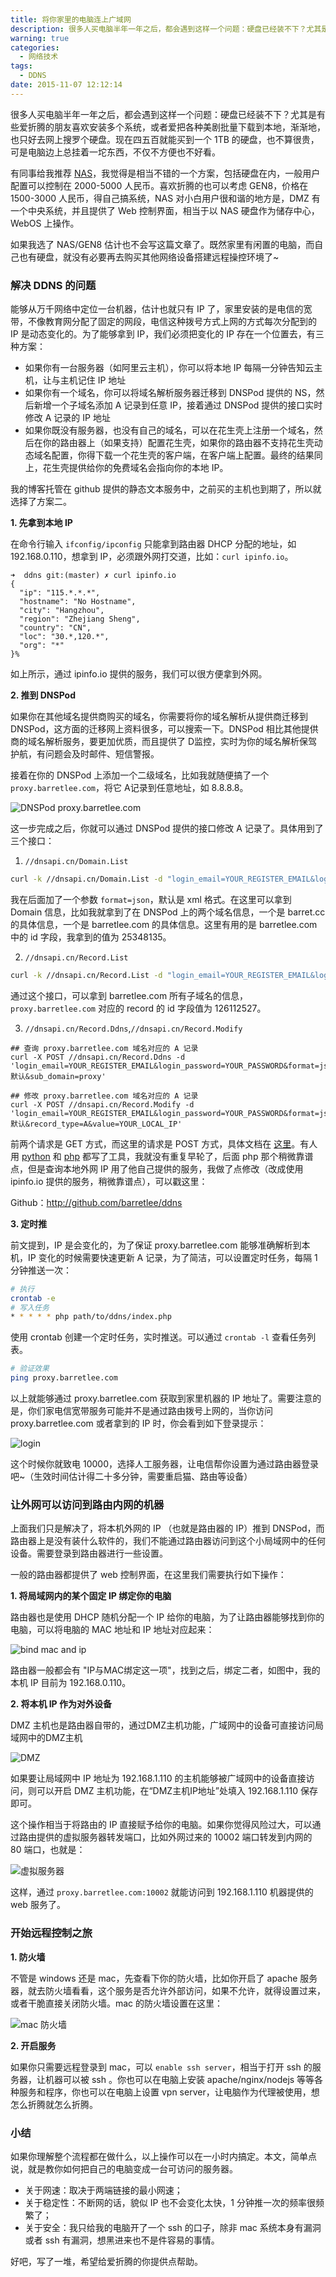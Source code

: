 ```yaml
---
title: 将你家里的电脑连上广域网
description: 很多人买电脑半年一年之后，都会遇到这样一个问题：硬盘已经装不下？尤其是有些爱折腾的朋友喜欢安装多个系统，或者爱把各种美剧批量下载到本地，渐渐地，也只好去网上搜罗个硬盘。现在四五百就能买到一个 1TB 的硬盘，也不算很贵，可是电脑边上总挂着一坨东西，不仅不方便也不好看。
warning: true
categories:
  - 网络技术
tags:
  - DDNS
date: 2015-11-07 12:12:14
---
```



很多人买电脑半年一年之后，都会遇到这样一个问题：硬盘已经装不下？尤其是有些爱折腾的朋友喜欢安装多个系统，或者爱把各种美剧批量下载到本地，渐渐地，也只好去网上搜罗个硬盘。现在四五百就能买到一个 1TB 的硬盘，也不算很贵，可是电脑边上总挂着一坨东西，不仅不方便也不好看。

<!--more-->

有同事给我推荐 [NAS](http://baike.baidu.com/link?url=pbVuGISpwCNstrRLd-ZC_z52uG0pg369bw58rDyQgS8sNgggh33mUcl6LkDrOqNBCyLM7OBfFiwENkfwUeZ-o9DJ6w_H5CRh2CDq1H3qOny)，我觉得是相当不错的一个方案，包括硬盘在内，一般用户配置可以控制在 2000-5000 人民币。喜欢折腾的也可以考虑 GEN8，价格在 1500-3000 人民币，得自己搞系统，NAS 对小白用户很和谐的地方是，DMZ 有一个中央系统，并且提供了 Web 控制界面，相当于以 NAS 硬盘作为储存中心，WebOS 上操作。

如果我选了 NAS/GEN8 估计也不会写这篇文章了。既然家里有闲置的电脑，而自己也有硬盘，就没有必要再去购买其他网络设备搭建远程操控环境了~


### 解决 DDNS 的问题

能够从万千网络中定位一台机器，估计也就只有 IP 了，家里安装的是电信的宽带，不像教育网分配了固定的网段，电信这种拨号方式上网的方式每次分配到的 IP 是动态变化的。为了能够拿到 IP，我们必须把变化的 IP 存在一个位置去，有三种方案：

- 如果你有一台服务器（如阿里云主机），你可以将本地 IP 每隔一分钟告知云主机，让与主机记住 IP 地址
- 如果你有一个域名，你可以将域名解析服务器迁移到 DNSPod 提供的 NS，然后新增一个子域名添加 A 记录到任意 IP，接着通过 DNSPod 提供的接口实时修改 A 记录的 IP 地址
- 如果你既没有服务器，也没有自己的域名，可以在花生壳上注册一个域名，然后在你的路由器上（如果支持）配置花生壳，如果你的路由器不支持花生壳动态域名配置，你得下载一个花生壳的客户端，在客户端上配置。最终的结果同上，花生壳提供给你的免费域名会指向你的本地 IP。

我的博客托管在 github 提供的静态文本服务中，之前买的主机也到期了，所以就选择了方案二。

__1. 先拿到本地 IP__

在命令行输入 `ifconfig/ipconfig` 只能拿到路由器 DHCP 分配的地址，如 192.168.0.110，想拿到 IP，必须跟外网打交道，比如：`curl ipinfo.io`。

```
➜  ddns git:(master) ✗ curl ipinfo.io
{
  "ip": "115.*.*.*",
  "hostname": "No Hostname",
  "city": "Hangzhou",
  "region": "Zhejiang Sheng",
  "country": "CN",
  "loc": "30.*,120.*",
  "org": "*"
}%
```

如上所示，通过 ipinfo.io 提供的服务，我们可以很方便拿到外网。

__2. 推到 DNSPod__

如果你在其他域名提供商购买的域名，你需要将你的域名解析从提供商迁移到 DNSPod，这方面的迁移网上资料很多，可以搜索一下。DNSPod 相比其他提供商的域名解析服务，要更加优质，而且提供了 D监控，实时为你的域名解析保驾护航，有问题会及时邮件、短信警报。

接着在你的 DNSPod 上添加一个二级域名，比如我就随便搞了一个 `proxy.barretlee.com`，将它 A记录到任意地址，如 8.8.8.8。

![DNSPod proxy.barretlee.com](/blogimgs/2015/11/20151106_9132f343.jpg)

这一步完成之后，你就可以通过 DNSPod 提供的接口修改 A 记录了。具体用到了三个接口：

1) `//dnsapi.cn/Domain.List`

```bash
curl -k //dnsapi.cn/Domain.List -d "login_email=YOUR_REGISTER_EMAIL&login_password=YOUR_PASSWORD&format=json"
```

我在后面加了一个参数 `format=json`，默认是 xml 格式。在这里可以拿到 Domain 信息，比如我就拿到了在 DNSPod 上的两个域名信息，一个是 barret.cc 的具体信息，一个是 barretlee.com 的具体信息。这里有用的是 barretlee.com 中的 id 字段，我拿到的值为 25348135。

2) `//dnsapi.cn/Record.List`

```bash
curl -k //dnsapi.cn/Record.List -d "login_email=YOUR_REGISTER_EMAIL&login_password=YOUR_PASSWORD&format=json&domain_id=25348135"
```

通过这个接口，可以拿到 barretlee.com 所有子域名的信息，`proxy.barretlee.com` 对应的 record 的 id 字段值为 126112527。

3) `//dnsapi.cn/Record.Ddns`,`//dnsapi.cn/Record.Modify`

```
## 查询 proxy.barretlee.com 域名对应的 A 记录
curl -X POST //dnsapi.cn/Record.Ddns -d 'login_email=YOUR_REGISTER_EMAIL&login_password=YOUR_PASSWORD&format=json&domain_id=25348135&record_id=126112527&record_line=默认&sub_domain=proxy'

## 修改 proxy.barretlee.com 域名对应的 A 记录
curl -X POST //dnsapi.cn/Record.Modify -d 'login_email=YOUR_REGISTER_EMAIL&login_password=YOUR_PASSWORD&format=json&domain_id=25348135&record_id=126112527&sub_domain=proxy&record_line=默认&record_type=A&value=YOUR_LOCAL_IP'
```

前两个请求是 GET 方式，而这里的请求是 POST 方式，具体文档在 [这里](http://www.dnspod.cn/docs/records.html#record-modify)。有人用 [python](//gist.github.com/chuangbo/833369) 和 [php](//github.com/William-Sang/ddns) 都写了工具，我就没有重复早轮了，后面 php 那个稍微靠谱点，但是查询本地外网 IP 用了他自己提供的服务，我做了点修改（改成使用 ipinfo.io 提供的服务，稍微靠谱点），可以戳这里：

Github：<http://github.com/barretlee/ddns>

__3. 定时推__

前文提到，IP 是会变化的，为了保证 proxy.barretlee.com 能够准确解析到本机，IP 变化的时候需要快速更新 A 记录，为了简洁，可以设置定时任务，每隔 1 分钟推送一次：

```bash
# 执行
crontab -e 
# 写入任务
* * * * * php path/to/ddns/index.php
```

使用 crontab 创建一个定时任务，实时推送。可以通过 `crontab -l` 查看任务列表。

```bash
# 验证效果
ping proxy.barretlee.com
```

以上就能够通过 proxy.barretlee.com 获取到家里机器的 IP 地址了。需要注意的是，你们家电信宽带服务可能并不是通过路由拨号上网的，当你访问 proxy.barretlee.com 或者拿到的 IP 时，你会看到如下登录提示：

![login](/blogimgs/2015/11/20151106_b70393af.jpg)

这个时候你就致电 10000，选择人工服务器，让电信帮你设置为通过路由器登录吧~（生效时间估计得二十多分钟，需要重启猫、路由等设备）

### 让外网可以访问到路由内网的机器

上面我们只是解决了，将本机外网的 IP （也就是路由器的 IP）推到 DNSPod，而路由器上是没有装什么软件的，我们不能通过路由器访问到这个小局域网中的任何设备。需要登录到路由器进行一些设置。

一般的路由器都提供了 web 控制界面，在这里我们需要执行如下操作：

__1. 将局域网内的某个固定 IP 绑定你的电脑__

路由器也是使用 DHCP 随机分配一个 IP 给你的电脑，为了让路由器能够找到你的电脑，可以将电脑的 MAC 地址和 IP 地址对应起来：

![bind mac and ip](/blogimgs/2015/11/20151106_c3a4f190.jpg)

路由器一般都会有 "IP与MAC绑定这一项"，找到之后，绑定二者，如图中，我的本机 IP 目前为 192.168.0.110。

__2. 将本机 IP 作为对外设备__

DMZ 主机也是路由器自带的，通过DMZ主机功能，广域网中的设备可直接访问局域网中的DMZ主机

![DMZ](/blogimgs/2015/11/20151106_5f3aa844.jpg)

如果要让局域网中 IP 地址为 192.168.1.110 的主机能够被广域网中的设备直接访问，则可以开启 DMZ 主机功能，在“DMZ主机IP地址”处填入 192.168.1.110 保存即可。

这个操作相当于将路由的 IP 直接赋予给你的电脑。如果你觉得风险过大，可以通过路由提供的虚拟服务器转发端口，比如外网过来的 10002 端口转发到内网的 80 端口，也就是：

![虚拟服务器](/blogimgs/2015/11/20151106_1e414c34.jpg)

这样，通过 `proxy.barretlee.com:10002` 就能访问到 192.168.1.110 机器提供的 web 服务了。

### 开始远程控制之旅

__1. 防火墙__

不管是 windows 还是 mac，先查看下你的防火墙，比如你开启了 apache 服务器，就去防火墙看看，这个服务是否允许外部访问，如果不允许，就得设置过来，或者干脆直接关闭防火墙。mac 的防火墙设置在这里：

![mac 防火墙](/blogimgs/2015/11/20151106_57305bb6.jpg)

__2. 开启服务__

如果你只需要远程登录到 mac，可以 `enable ssh server`，相当于打开 ssh 的服务器，让机器可以被 ssh 。你也可以在电脑上安装 apache/nginx/nodejs 等等各种服务和程序，你也可以在电脑上设置 vpn server，让电脑作为代理被使用，想怎么折腾就怎么折腾。


### 小结

如果你理解整个流程都在做什么，以上操作可以在一小时内搞定。本文，简单点说，就是教你如何把自己的电脑变成一台可访问的服务器。

- 关于网速：取决于两端链接的最小网速；
- 关于稳定性：不断网的话，貌似 IP 也不会变化太快，1 分钟推一次的频率很频繁了；
- 关于安全：我只给我的电脑开了一个 ssh 的口子，除非 mac 系统本身有漏洞或者 ssh 有漏洞，想黑进来也不是件容易的事情。

好吧，写了一堆，希望给爱折腾的你提供点帮助。
